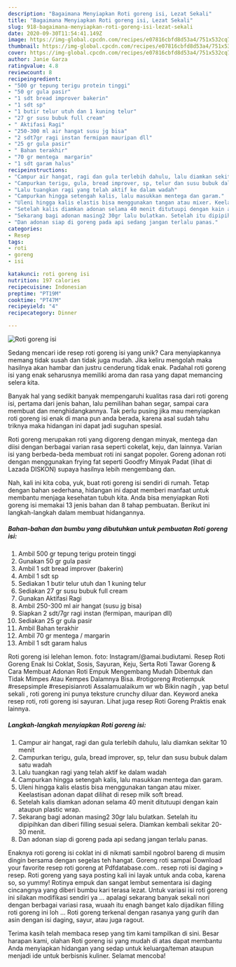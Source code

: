 ```yaml
---
description: "Bagaimana Menyiapkan Roti goreng isi, Lezat Sekali"
title: "Bagaimana Menyiapkan Roti goreng isi, Lezat Sekali"
slug: 918-bagaimana-menyiapkan-roti-goreng-isi-lezat-sekali
date: 2020-09-30T11:54:41.149Z
image: https://img-global.cpcdn.com/recipes/e07816cbfd8d53a4/751x532cq70/roti-goreng-isi-foto-resep-utama.jpg
thumbnail: https://img-global.cpcdn.com/recipes/e07816cbfd8d53a4/751x532cq70/roti-goreng-isi-foto-resep-utama.jpg
cover: https://img-global.cpcdn.com/recipes/e07816cbfd8d53a4/751x532cq70/roti-goreng-isi-foto-resep-utama.jpg
author: Janie Garza
ratingvalue: 4.8
reviewcount: 8
recipeingredient:
- "500 gr tepung terigu protein tinggi"
- "50 gr gula pasir"
- "1 sdt bread improver bakerin"
- "1 sdt sp"
- "1 butir telur utuh dan 1 kuning telur"
- "27 gr susu bubuk full cream"
- " Aktifasi Ragi"
- "250-300 ml air hangat susu jg bisa"
- "2 sdt7gr ragi instan fermipan mauripan dll"
- "25 gr gula pasir"
- " Bahan terakhir"
- "70 gr mentega  margarin"
- "1 sdt garam halus"
recipeinstructions:
- "Campur air hangat, ragi dan gula terlebih dahulu, lalu diamkan sekitar 10 menit"
- "Campurkan terigu, gula, bread improver, sp, telur dan susu bubuk dalam satu wadah"
- "Lalu tuangkan ragi yang telah aktif ke dalam wadah"
- "Campurkan hingga setengah kalis, lalu masukkan mentega dan garam."
- "Uleni hingga kalis elastis bisa menggunakan tangan atau mixer. Keelastisan adonan dapat dilihat di resep milk soft bread."
- "Setelah kalis diamkan adonan selama 40 menit ditutuupi dengan kain ataupun plastic wrap."
- "Sekarang bagi adonan masing2 30gr lalu bulatkan. Setelah itu dipipihkan dan diberi filling sesuai selera. Diamkan kembali sekitar 20-30 menit."
- "Dan adonan siap di goreng pada api sedang jangan terlalu panas."
categories:
- Resep
tags:
- roti
- goreng
- isi

katakunci: roti goreng isi 
nutrition: 197 calories
recipecuisine: Indonesian
preptime: "PT19M"
cooktime: "PT47M"
recipeyield: "4"
recipecategory: Dinner

---
```



![Roti goreng isi](https://img-global.cpcdn.com/recipes/e07816cbfd8d53a4/751x532cq70/roti-goreng-isi-foto-resep-utama.jpg)

Sedang mencari ide resep roti goreng isi yang unik? Cara menyiapkannya memang tidak susah dan tidak juga mudah. Jika keliru mengolah maka hasilnya akan hambar dan justru cenderung tidak enak. Padahal roti goreng isi yang enak seharusnya memiliki aroma dan rasa yang dapat memancing selera kita.

Banyak hal yang sedikit banyak mempengaruhi kualitas rasa dari roti goreng isi, pertama dari jenis bahan, lalu pemilihan bahan segar, sampai cara membuat dan menghidangkannya. Tak perlu pusing jika mau menyiapkan roti goreng isi enak di mana pun anda berada, karena asal sudah tahu triknya maka hidangan ini dapat jadi suguhan spesial.

Roti goreng merupakan roti yang digoreng dengan minyak, mentega dan diisi dengan berbagai varian rasa seperti cokelat, keju, dan lainnya. Varian isi yang berbeda-beda membuat roti ini sangat popoler. Goreng adonan roti dengan menggunakan frying fat seperti Goodfry Minyak Padat (lihat di Lazada DISKON) supaya hasilnya lebih mengembang dan.


Nah, kali ini kita coba, yuk, buat roti goreng isi sendiri di rumah. Tetap dengan bahan sederhana, hidangan ini dapat memberi manfaat untuk membantu menjaga kesehatan tubuh kita. Anda bisa menyiapkan Roti goreng isi memakai 13 jenis bahan dan 8 tahap pembuatan. Berikut ini langkah-langkah dalam membuat hidangannya.

<!--inarticleads1-->

##### Bahan-bahan dan bumbu yang dibutuhkan untuk pembuatan Roti goreng isi:

1. Ambil 500 gr tepung terigu protein tinggi
1. Gunakan 50 gr gula pasir
1. Ambil 1 sdt bread improver (bakerin)
1. Ambil 1 sdt sp
1. Sediakan 1 butir telur utuh dan 1 kuning telur
1. Sediakan 27 gr susu bubuk full cream
1. Gunakan  Aktifasi Ragi
1. Ambil 250-300 ml air hangat (susu jg bisa)
1. Siapkan 2 sdt/7gr ragi instan (fermipan, mauripan dll)
1. Sediakan 25 gr gula pasir
1. Ambil  Bahan terakhir
1. Ambil 70 gr mentega / margarin
1. Ambil 1 sdt garam halus


Roti goreng isi lelehan lemon. foto: Instagram/@amai.budiutami. Resep Roti Goreng Enak Isi Coklat, Sosis, Sayuran, Keju, Serta Roti Tawar Goreng &amp; Cara Membuat Adonan Roti Empuk Mengembang Mudah Dibentuk dan Tidak Mimpes Atau Kempes Dalamnya Bisa. #rotigoreng #rotiempuk #resepsimple #resepisianroti Assalamualaikum wr wb Bikin nagih , yap betul sekali , roti goreng ini punya teksture crunchy diluar dan. Keyword aneka resep roti, roti goreng isi sayuran. Lihat juga resep Roti Goreng Praktis enak lainnya. 

<!--inarticleads2-->

##### Langkah-langkah menyiapkan Roti goreng isi:

1. Campur air hangat, ragi dan gula terlebih dahulu, lalu diamkan sekitar 10 menit
1. Campurkan terigu, gula, bread improver, sp, telur dan susu bubuk dalam satu wadah
1. Lalu tuangkan ragi yang telah aktif ke dalam wadah
1. Campurkan hingga setengah kalis, lalu masukkan mentega dan garam.
1. Uleni hingga kalis elastis bisa menggunakan tangan atau mixer. Keelastisan adonan dapat dilihat di resep milk soft bread.
1. Setelah kalis diamkan adonan selama 40 menit ditutuupi dengan kain ataupun plastic wrap.
1. Sekarang bagi adonan masing2 30gr lalu bulatkan. Setelah itu dipipihkan dan diberi filling sesuai selera. Diamkan kembali sekitar 20-30 menit.
1. Dan adonan siap di goreng pada api sedang jangan terlalu panas.


Enaknya roti goreng isi coklat ini di nikmati sambil ngobrol bareng di musim dingin bersama dengan segelas teh hangat. Goreng roti sampai Download your favorite resep roti goreng at Pdfdatabase.com.. resep roti isi daging » resep. Roti goreng yang saya posting kali ini layak untuk anda coba, karena so, so yummy! Rotinya empuk dan sangat lembut sementara isi daging cincangnya yang diberi bumbu kari terasa lezat. Untuk variasi isi roti goreng ini silakan modifikasi sendiri ya … apalagi sekarang banyak sekali nori dengan berbagai variasi rasa, wuaah itu enagh banget kalo dijadikan filling roti goreng ini loh … Roti goreng terkenal dengan rasanya yang gurih dan asin dengan isi daging, sayur, atau juga ragout. 

Terima kasih telah membaca resep yang tim kami tampilkan di sini. Besar harapan kami, olahan Roti goreng isi yang mudah di atas dapat membantu Anda menyiapkan hidangan yang sedap untuk keluarga/teman ataupun menjadi ide untuk berbisnis kuliner. Selamat mencoba!
